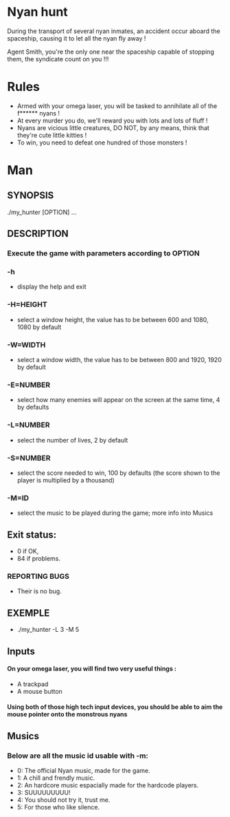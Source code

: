# Nyan hunt

During the transport of several nyan inmates, an accident occur aboard the spaceship, causing it to let all the nyan fly away !

Agent Smith, you're the only one near the spaceship capable of stopping them, the syndicate count on you !!!

# Rules

* Armed with your omega laser, you will be tasked to annihilate all of the f****** nyans !
* At every murder you do, we'll reward you with lots and lots of fluff !
* Nyans are vicious little creatures, DO NOT, by any means, think that they're cute little kitties !
* To win, you need to defeat one hundred of those monsters !
# Man

## SYNOPSIS
./my_hunter [OPTION] ...

## DESCRIPTION
### Execute the game with parameters according to OPTION

### -h
* display the help and exit
### -H=HEIGHT
* select a window height, the value has to be between 600 and 1080, 1080 by default
### -W=WIDTH
* select a window width, the value has to be between 800 and 1920, 1920 by default
### -E=NUMBER
* select how many enemies will appear on the screen at the same time, 4 by defaults
### -L=NUMBER
* select the number of lives, 2 by default
### -S=NUMBER
* select the score needed to win, 100 by defaults (the score shown to the player is multiplied by a thousand)
### -M=ID
* select the music to be played during the game; more info into Musics

## Exit status:
* 0   if OK,
* 84  if problems.

### REPORTING BUGS
* Their is no bug.

## EXEMPLE
* ./my_hunter -L 3 -M 5
## Inputs

#### On your omega laser, you will find two very useful things :
*  A trackpad
* A mouse button

#### Using both of those high tech input devices, you should be able to aim the mouse pointer onto the monstrous nyans
## Musics

### Below are all the music id usable with -m:
* 0: The official Nyan music, made for the game.
* 1: A chill and frendly music.
* 2: An hardcore music espacially made for the hardcode players.
* 3: SUUUUUUUUU!
* 4: You should not try it, trust me.
* 5: For those who like silence.
